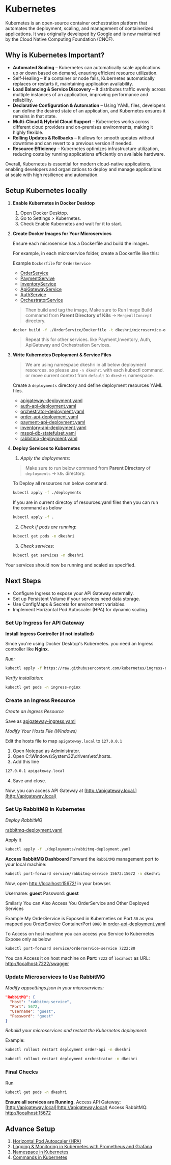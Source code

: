 # Kubernetes

Kubernetes is an open-source container orchestration platform that automates the deployment, scaling, and management of containerized applications. It was originally developed by Google and is now maintained by the Cloud Native Computing Foundation (CNCF).

## Why is Kubernetes Important?

* **Automated Scaling** – Kubernetes can automatically scale applications up or down based on demand, ensuring efficient resource utilization.
* Self-Healing – If a container or node fails, Kubernetes automatically replaces or restarts it, maintaining application availability.
* **Load Balancing & Service Discovery** – It distributes traffic evenly across multiple instances of an application, improving performance and reliability.
* **Declarative Configuration & Automation** – Using YAML files, developers can define the desired state of an application, and Kubernetes ensures it remains in that state.
* **Multi-Cloud & Hybrid Cloud Support** – Kubernetes works across different cloud providers and on-premises environments, making it highly flexible.
* **Rolling Updates & Rollbacks** – It allows for smooth updates without downtime and can revert to a previous version if needed.
* **Resource Efficiency** – Kubernetes optimizes infrastructure utilization, reducing costs by running applications efficiently on available hardware.

Overall, Kubernetes is essential for modern cloud-native applications, enabling developers and organizations to deploy and manage applications at scale with high resilience and automation.

## Setup Kubernetes locally 

1. **Enable Kubernetes in Docker Desktop**
    1. Open Docker Desktop.
    2. Go to Settings > Kubernetes.
    3. Check Enable Kubernetes and wait for it to start.

2. **Create Docker Images for Your Microservices**

    Ensure each microservice has a Dockerfile and build the images.

    For example, in each microservice folder, create a Dockerfile like this:

    Example `Dockerfile` for `OrderService`
    * [OrderService](../OrderService/Dockerfile)
    * [PaymentServive](../PaymentService/Dockerfile)
    * [InventoryService](../InventeryService/Dockerfile)
    * [ApiGatewayService](../ApiGateway/Dockerfile)
    * [AuthService](../AuthService/Dockerfile)
    * [OrchestratorService](../Orchestrator/Dockerfile)

    >Then build and tag the image, Make sure to Run Image Build commamd from **Parent Directory of K8s** -> `MergeAllConcept` directory.

    ```bash
    docker build -f ./OrderService/Dockerfile -t dkeshri/microservice-order-service:latest .
    ```
    > Repeat this for other services. like Payment,Inventory, Auth, ApiGateway and Orchestration Services.

3. **Write Kubernetes Deployment & Service Files**

    > We are using namespace dkeshri in all below deployment resources. so please use `-n dkeshri` with each kubectl command. or move current context from `default` to `dkeshri` namespace. 

    Create a `deployments` directory and define deployment resources YAML files.

    * [apigateway-deployment.yaml](./deployments/apigateway-deployment.yaml)
    * [auth-api-deployment.yaml](./deployments/auth-api-deployment.yaml)
    * [orchestrator-deployment.yaml](./deployments/orchestrator-deployment.yaml)
    * [order-api-deployment.yaml](./deployments/order-api-deployment.yaml)
    * [payment-api-deployment.yaml](./deployments/payment-api-deployment.yaml)
    * [inventory-api-deployment.yaml](./deployments/inventory-api-deployment.yaml)
    * [mssql-db-statefulset.yaml](./deployments/mssql-db-statefulset.yaml)
    * [rabbitmq-deployment.yaml](./deployments/rabbitmq-deployment.yaml)

4. **Deploy Services to Kubernetes**
    
    1. *Apply the deployments*:
    > Make sure to run below command from **Parent Directory** of `deployments` -> `k8s` directory.

    To Deploy all resources run below command.

    ```bash
    kubectl apply -f ./deployments
    ```
    If you are in current directoy of resources.yaml files then you can run the command as below

    ```bash
    kubectl apply -f .
    ```

    2. *Check if pods are running*:
    ```bash
    kubectl get pods -n dkeshri
    ```
    3. *Check services*:
    ```bash
    kubectl get services -n dkeshri
    ```
Your services should now be running and scaled as specified.

## Next Steps

* Configure Ingress to expose your API Gateway externally.
* Set up Persistent Volume if your services need data storage.
* Use ConfigMaps & Secrets for environment variables.
* Implement Horizontal Pod Autoscaler (HPA) for dynamic scaling.

### Set Up Ingress for API Gateway

**Install Ingress Controller (if not installed)**

Since you're using Docker Desktop's Kubernetes. you need an Ingress controller like **Nginx**.

*Run:*

```bash
kubectl apply -f https://raw.githubusercontent.com/kubernetes/ingress-nginx/main/deploy/static/provider/cloud/deploy.yaml
```
*Verify installation:*
```bash
kubectl get pods -n ingress-nginx
```

### Create an Ingress Resource
*Create an Ingress Resource*

Save as [apigateway-ingress.yaml](./apigateway-ingress.yaml)


*Modify Your Hosts File (Windows)*

Edit the hosts file to map `apigateway.local` to `127.0.0.1`

1. Open Notepad as Administrator.
2. Open C:\Windows\System32\drivers\etc\hosts.
3. Add this line
```bash
127.0.0.1 apigateway.local
```
4. Save and close.

Now, you can access API Gateway at [http://apigateway.local.](http://apigateway.local)


### Set Up RabbitMQ in Kubernetes

*Deploy RabbitMQ*

[rabbitmq-deployment.yaml](./deployments/rabbitmq-deployment.yaml)

Apply it

```bash
kubectl apply -f ./deployments/rabbitmq-deployment.yaml
```

**Access RabbitMQ Dashboard**
Forward the `RabbitMQ` management port to your local machine:

```bash
kubectl port-forward service/rabbitmq-service 15672:15672 -n dkeshri
```
Now, open [http://localhost:15672/](http://localhost:15672/) in your browser.

Username: **guest**
Password: **guest**


Smilarly You can Also Access You OrderService and Other Deployed Services

Example My OrderService is Exposed in Kuberneties on Port `80` as you mapped you OrderService ContainerPort `8080` in  [order-api-deployment.yaml](./deployments/order-api-deployment.yaml)

To Access on host machine you can access you Service to Kubernetes Expose only as below

```bash
kubectl port-forward service/orderservice-service 7222:80 
```
You can Access it on host machine on **Port**: `7222` of `locahost` as URL: [http://localhost:7222/swagger](http://localhost:7222/swagger)


### Update Microservices to Use RabbitMQ

*Modify appsettings.json in your microservices:*

```json
"RabbitMQ": {
  "Host": "rabbitmq-service",
  "Port": 5672,
  "Username": "guest",
  "Password": "guest"
}
```
*Rebuild your microservices and restart the Kubernetes deployment:*

Example: 
```bash
kubectl rollout restart deployment order-api -n dkeshri

kubectl rollout restart deployment orchestrator -n dkeshri
```

### Final Checks
Run
```bash
kubectl get pods -n dkeshri
```

**Ensure all services are Running.**
Access API Gateway: [http://apigateway.local](http://apigateway.local)
Access RabbitMQ: [http://localhost:15672](http://localhost:15672)

## Advance Setup

1. [Horizontal Pod Autoscaler (HPA)](./hpa/README.md)
2. [Logging & Monitoring in Kubernetes with Prometheus and Grafana](./monitoring/README.md)
3. [Namespace in Kubernetes](./namespace/README.md)
4. [Commands in Kubernetes](./commands/README.md)